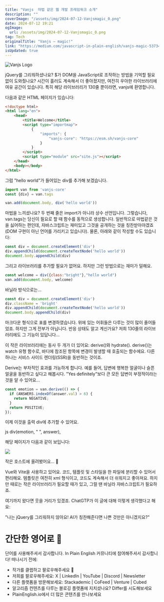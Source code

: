 ```yaml
---
title: "Vanjs  마법 같은 웹 개발 프레임워크 소개"
description: ""
coverImage: "/assets/img/2024-07-12-Vanjsmagic_0.png"
date: 2024-07-12 19:21
ogImage: 
  url: /assets/img/2024-07-12-Vanjsmagic_0.png
tag: Tech
originalTitle: "Vanjs — magic!"
link: "https://medium.com/javascript-in-plain-english/vanjs-magic-53734fe52d30"
isUpdated: true
---
```






![Vanjs Logo](/assets/img/2024-07-12-Vanjsmagic_0.png)

jQuery를 그리워하셨나요? $가 DOM을 JavaScript로 조작하는 방법을 기억할 필요 없이 도와줬나요? 시간이 흘러도 계속해서 더 좋아졌지만, 여전히 우아한 라이브러리에 여유 공간이 있습니다. 특히 해당 라이브러리가 130줄 뿐이라면, vanjs에 환영합니다.

다음과 같은 HTML 페이지가 있습니다:

```html
<!doctype html>
<html lang="en">
    <head>
        <title>Welcome</title>
        <script type="importmap">
            {
                "imports": {
                    "vanjs-core": "https://esm.sh/vanjs-core"
                }
            }
        </script>
        <script type="module" src="site.js"></script>
    </head>
    <body></body>
</html>
```


<div class="content-ad"></div>

그럼 "hello world"가 들어있는 div를 추가해 보겠습니다.

```js
import van from 'vanjs-core'
const {div} = van.tags

van.add(document.body, div('hello world'))
```

마법을 느끼셨나요? 두 번째 줄은 import가 아니라 상수 선언입니다. 그렇습니다, van.tags는 당신이 필요로 할 때 함수를 동적으로 생성합니다. 일반적으로 마법같은 것을 싫어하는 편인데, 자바스크립트는 재미있고 그것을 공개하는 것을 칭찬받아야겠죠 (DOM 구현이 아닌 언어를 가리키고 있습니다). 물론, 아래와 같이 작성할 수도 있습니다:

```js
const div = document.createElement('div')
div.appendChild(document.createTextNode('hello world'))
document.body.appendChild(div)
```

<div class="content-ad"></div>

그리고 라이브러리를 추가할 필요가 없어요. 하지만 그런 방법으로는 재미가 덜해요.

```js
const welcome = div({class:"bright"},"hello world")
van.add(document.body, welcome)
```

바닐라 방식으로는…

```js
const div = document.createElement('div')
div.className = 'bright'
div.appendChild(document.createTextNode('hello world'))
document.body.appendChild(div)
```

<div class="content-ad"></div>

마크다운 형식으로 표를 변경하였습니다. 위에 있는 어휘들은 다루는 것이 많이 줄어들었죠. 하지만 그게 전부가 아닙니다. 반응 상태도 알고 계신가요? 저희 130줄의 라이브러리에도 그 기능이 있답니다...

<div class="content-ad"></div>

이 작은 라이브러리에는 동사 두 개가 더 있어요: derive()와 hydrate(). derive()는 watch 유형 함수로, 바디에 참조된 항목에 변경이 발생할 때 호출되는 함수에요. 다른 하나는 서비스 사이드 렌더링(SSR)을 동반하는 것이죠.

Derive는 부차적인 효과를 가능하게 합니다. 예를 들어, 답변에 행복한 얼굴이나 슬픈 얼굴을 동반하고 싶다고 해봅시다. "Yes definitely"보다 큰 모든 답변이 부정적이라는 것을 알 수 있어요...

```js
const emotion = van.derive(() => {
  if (ANSWERS.indexOf(answer.val) > 6) {
    return NEGATIVE;
  }
  return POSITIVE;
});
```

이제 이것을 출력 div에 추가할 수 있어요.

<div class="content-ad"></div>


js
div(emotion, " ", answer),


해당 페이지가 다음과 같이 보입니다:

<img src="/assets/img/2024-07-12-Vanjsmagic_1.png" />

작은 호스트에 올려봤어요... 🎱


<div class="content-ad"></div>

Vue와 Vite을 사용하고 있어요. 코드, 템플릿 및 스타일을 한 파일에 분리할 수 있어서 편리해요. 템플릿은 여전히 xml 형식이고, 코드도 계속해서 더 쉬워지고 좋아져요. 하지만 때로는 작은 라이브러리가 필요할 때가 있고, 그럴 땐 바닐라 자바스크립트가 필요하죠.

여기까지 왔다면 웃을 거리가 있겠죠. ChatGTP가 이 글에 대해 이렇게 생각했다고 해요:

"나는 jQuery를 그리워하지 않아요! AI가 칭찬해준다면 나쁜 것만은 아니겠지요?"

# 간단한 영어로 🚀

<div class="content-ad"></div>

단어를 사용해주셔서 감사합니다. In Plain English 커뮤니티에 참여해주셔서 감사합니다! 떠나시기 전에:

- 작가를 클랩하고 팔로우해주세요 ️👏️️
- 저희를 팔로우해주세요: X | LinkedIn | YouTube | Discord | Newsletter
- 다른 플랫폼을 방문해보세요: Stackademic | CoFeed | Venture | Cubed
- 알고리즘 컨텐츠를 다루는 블로깅 플랫폼에 지치셨나요? Differ를 시도해보세요
- PlainEnglish.io에서 더 많은 콘텐츠를 만나보세요